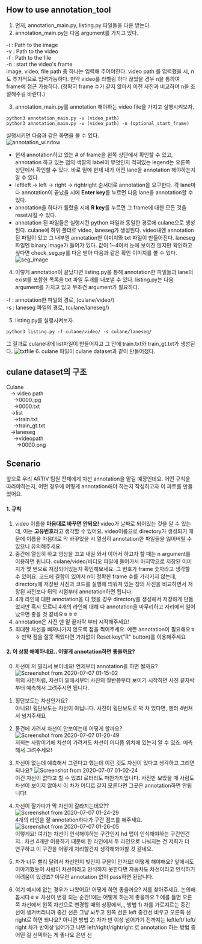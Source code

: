 ## How to use annotation_tool
1. 먼저, annotation_main.py, listing.py 파일들을 다운 받는다.
2. annotation_main.py는 다음 argument를 가지고 있다.
>> 
-i : Path to the image  
-v : Path to the video  
-f : Path to the file  
-n : start the video's frame  
image, video, file path 중 하나는 입력해 주어야한다. video path 를 입력했을 시, n도 추가적으로 입력가능하다. 만약 video를 라벨링 하다 끊었을 경우 n을 통하여 frame에 접근 가능하다. (정확히 frame 수가 같지 않아서 이전 사진과 비교하며 n을 조절해주길 바란다.)
>>
3. annotation_main.py를 annotation 해야하는 video file을 가지고 실행시켜보자.
~~~ (bash)
python3 annotation_main.py -v (video_path)
python3 annotation_main.py -v (video_path) -n (optional_start_frame)
~~~
실행시키면 다음과 같은 화면을 볼 수 있다.  
![annotation_window](https://user-images.githubusercontent.com/53460541/85832796-af914a00-b7cb-11ea-84e0-4e77ce35949c.png)

- 현재 annotation하고 있는 # of frame을 왼쪽 상단에서 확인할 수 있고, annotation 하고 있는 점의 색깔의 label이 무엇인지 적혀있는 legend는 오른쪽 상단에서 확인할 수 있다. 바로 밑에 현재 내가 어떤 lane을 annotation 해야하는지 알 수 있다.  
- leftleft -> left -> right -> rightright 순서대로 annotation을 요구한다. 각 lane마다 annotation이 끝났을 시에 **Enter key**를 누르면 다음 lane을 annotation할 수 있다.
- annotation을 하다가 틀렸을 시에 **R key**를 누르면 그 frame에 대한 모든 것을 reset시킬 수 있다.
- annotation 된 파일들은 실행시킨 python 파일과 동일한 경로에 culane으로 생성된다. culane에 하위 폴더로 video, laneseg가 생성된다. video내엔 annotation된 파일이 있고 그 내부엔 annotation한 이미지와 txt 파일이 만들어진다. laneseg파일엔 binary image가 들어가 있다. 값이 1~4여서 눈에 보이진 않지만 확인하고 싶다면 check_seg.py를 다운 받아 다음과 같은 확인 이미지를 볼 수 있다.
![seg_image](https://user-images.githubusercontent.com/53460541/85833705-211dc800-b7cd-11ea-8a9e-e8777f0f62e3.png)
4. 이렇게 annotation이 끝났다면 listing.py를 통해 annotation한 파일들과 lane의 exist를 포함한 목록을 txt 파일 두개를 내보낼 수 있다. listing.py는 다음 argument를 가지고 있고 무조건 argument가 필요하다.
>>
-f : annotation한 파일의 경로, (culane/video/)  
-s : laneseg 파일의 경로, (culane/laneseg/)
>>
5. listing.py를 실행시켜보자.
~~~(bash)
python3 listing.py -f culane/video/ -s culane/laneseg/
~~~
그 결과로 culane내에 list파일이 만들어지고 그 안에 train.txt와 train_gt.txt가 생성된다.
![txtfile](https://user-images.githubusercontent.com/53460541/85834340-2891a100-b7ce-11ea-85ac-210a4a08b63a.png)
6. culane 파일이 culane dataset과 같이 만들어졌다.

## culane dataset의 구조
Culane  
 &nbsp;&nbsp; -> video path  
 &nbsp;&nbsp;&nbsp;&nbsp;   ->0000.jpg  
 &nbsp;&nbsp;&nbsp;&nbsp;   ->0000.txt  
 &nbsp;&nbsp; ->list  
 &nbsp;&nbsp;&nbsp;&nbsp;   ->train.txt  
 &nbsp;&nbsp;&nbsp;&nbsp;   ->train_gt.txt  
&nbsp;&nbsp;  ->laneseg  
&nbsp;&nbsp;&nbsp;&nbsp;    ->videopath  
&nbsp;&nbsp;&nbsp;&nbsp;&nbsp;&nbsp;      ->0000.png

## Scenario
앞으로 우리 ARTIV 팀원 전체에게 차선 annotation을 맡길 예정인데요. 어떤 규칙을 따라야하는지, 어떤 경우에 어떻게 annotation해야 하는지 작성하고자 이 파트를 만들었어요. 
#### 1. 규칙 
1. video 이름을 **마음대로 바꾸면 안되요!** video가 날짜로 되어있는 것을 알 수 있는데, 이는 **고유번호**라고 생각할 수 있어요. video이름으로 directory가 생성되기 때문에 이름을 마음대로 막 바꾸었을 시 열심히 annotation한 파일들을 잃어버릴 수 있으니 유의해주세요.
2. 중간에 열심히 하고 영상을 끄고 내일 와서 이어서 하고자 할 때는 n argument를 이용하면 됩니다. culane/video/비디오 파일에 들어가서 마지막으로 저장된 이미지가 몇 번으로 저장되어있는지 확인해보세요. 그 번호가 frame 숫자라고 생각할 수 있어요. 코드에 결함이 있어서 n이 정확한 frame 수를 가리키지 않는데, directory에 저장된 사진과 코드를 실행해 띄워져 있는 창의 사진을 비교하면서 저장된 사진보다 뒤의 시점부터 annotation하면 됩니다.
3. 4개 라인에 대한 annotation을 다 했을 경우 directory를 생성해서 저장하게 만들었지만 혹시 모르니 4개의 라인에 대해 다 annotation을 마무리하고 자리에서 일어났으면 좋을 것 같네요ㅎㅎㅎ
4. annotation은 사진 맨 밑 끝자락 부터 시작해주세요!
5. 최대한 차선을 삐져나가지 않도록 점을 찍어주세요. 예쁜 annotation이 필요해요ㅎㅎ 만약 점을 잘못 찍었다면 가차없이 Reset key("R" button)를 이용해주세요

#### 2. 이 상황 애매하네요.. 어떻게 annotation하면 좋을까요?

0. 차선이 저 멀리서 보이네요! 언제부터 annotation을 하면 될까요?
![Screenshot from 2020-07-07 01-15-02](https://user-images.githubusercontent.com/53460541/86615358-4f7e7d00-bfef-11ea-87e5-11b27550258f.png)  
위의 사진처럼, 차선이 밑에서부터 사진의 절반쯤부터 보이기 시작하면 사진 끝자락부터 예측해서 그려주시면 됩니다.

0. 횡단보도는 차선인가요?  
아니요! 횡단보도는 차선이 아닙니다. 사진이 횡단보도로 꽉 차 있다면, 엔터 4번쳐서 넘겨주세요

0. 물건에 가려서 차선이 안보이는데 어떻게 할까요?
![Screenshot from 2020-07-07 01-20-49](https://user-images.githubusercontent.com/53460541/86615959-1eeb1300-bff0-11ea-9d54-8f65715bdd5f.png)  
저희는 사람이기에 차선이 가려져도 차선이 어디쯤 위치에 있는지 알 수 있죠. 예측해서 그려주세요!

0. 차선이 없는데 예측해서 그린다고 했는데 이런 것도 차선이 있다고 생각하고 그리면 되나요?
![Screenshot from 2020-07-07 01-02-24](https://user-images.githubusercontent.com/53460541/86614191-966b7300-bfed-11ea-83ae-18338b8c4960.png)  
이건 차선이 없다고 할 수 있죠! 로터리도 마찬가지입니다. 사진만 보았을 때 사람도 차선이 보이지 않아서 이 차가 어디로 갈지 모른다면 그곳은 annotation하면 안됩니다!

0. 차선이 잘가다가 막 차선이 갈라지는데요??
![Screenshot from 2020-07-07 01-24-29](https://user-images.githubusercontent.com/53460541/86616313-a0db3c00-bff0-11ea-8a43-69c8e9bc3424.png)  
4개의 라인을 잘 annotation하다가 구간 점프를 해주세요. 
![Screenshot from 2020-07-07 01-26-05](https://user-images.githubusercontent.com/53460541/86616476-d849e880-bff0-11ea-8afa-f86a50ffbabc.png)  
이렇게요! 여기는 차선이 인식해야하는 구간인지 hd 맵이 인식해야하는 구간인건지.. 차선 4개만 이용하기 때문에 한 라인에서 두 라인으로 나눠지는 건 저희가 더 연구하고 이 구간을 어떻게 처리할건지 생각해봐야할 것 같네요.

0. 차가 너무 빨리 달려서 차선인지 빛인지 구분이 안가요! 어떻게 해야해요?
앞에서도 이야기했듯이 사람이 차선이라고 인식하지 못한다면 자동차도 차선이라고 인식하기 어려움이 있겠죠? 아무런 annotation 없이 pass하면 된답니다.

0. 여기 예시에 없는 경우가 나왔어요! 어떻게 하면 좋을까요?
저를 찾아주세요. 논의해봅시다ㅎㅎ
  차선이 변경 되는 순간!!에는 어떻게 하는게 좋을까요 ? 예를 들면 오른쪽 차선에서 왼쪽 차선으로 변경할 때의 상황에서,,, 방법 1) 차를 가로지르는 중간 선이 생겨버리니까 중간 선은 그냥 놔두고 왼쪽 선은 left 중간선 비우고 오른쪽 선 right로 하면 되나요? 아니면 방법 2) 차가 반 이상 넘어가기 전까지는 leftleft/ left/ right 차가 반이상 넘어가고 나면  left/right/rightright 로 annotation 하는 방법 중 어떤 걸 선택하는 게 좋나요 은빈 선

